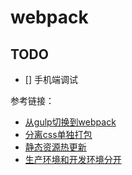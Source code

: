 # webpack



## TODO

- [] 手机端调试 


参考链接：

- [从gulp切换到webpack](https://www.valentinog.com/blog/from-gulp-to-webpack-quickstart/)
- [分离css单独打包](https://www.jianshu.com/p/439764e3eff2)
- [静态资源热更新](https://github.com/ruanyf/webpack-demos#demo15-hot-module-replacement-source)
- [生产环境和开发环境分开](https://github.com/MeCKodo/webpack/blob/master/多页应用demo版/webpack.config.js#L100)
